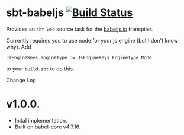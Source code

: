 # sbt-babeljs [![Build Status](https://travis-ci.org/onelson/sbt-babeljs.svg?branch=master)](https://travis-ci.org/onelson/sbt-babeljs)

Provides an `sbt-web` source task for the [babeljs.io](http://babeljs.io)
transpiler.

Currently requires you to use node for your js engine (but I don't know why).
Add

    JsEngineKeys.engineType := JsEngineKeys.EngineType.Node

to your `build.sbt` to do this.

Change Log

v1.0.0.
============================

* Inital implementation.
* Built on babel-core v4.7.16.
